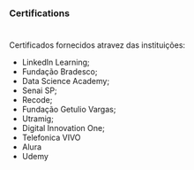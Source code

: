 ### Certifications

#


Certificados fornecidos atravez das instituições:

- LinkedIn Learning;
- Fundação Bradesco;
- Data Science Academy;
- Senai SP;
- Recode;
- Fundação Getulio Vargas;
- Utramig;
- Digital Innovation One;
- Telefonica VIVO
- Alura
- Udemy
